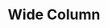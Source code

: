 ---
layout: technical
title: Wide Column
category: Architecture Components
difficulty: Advanced
description: Discussion around Wide Columns Databases Storage
---
